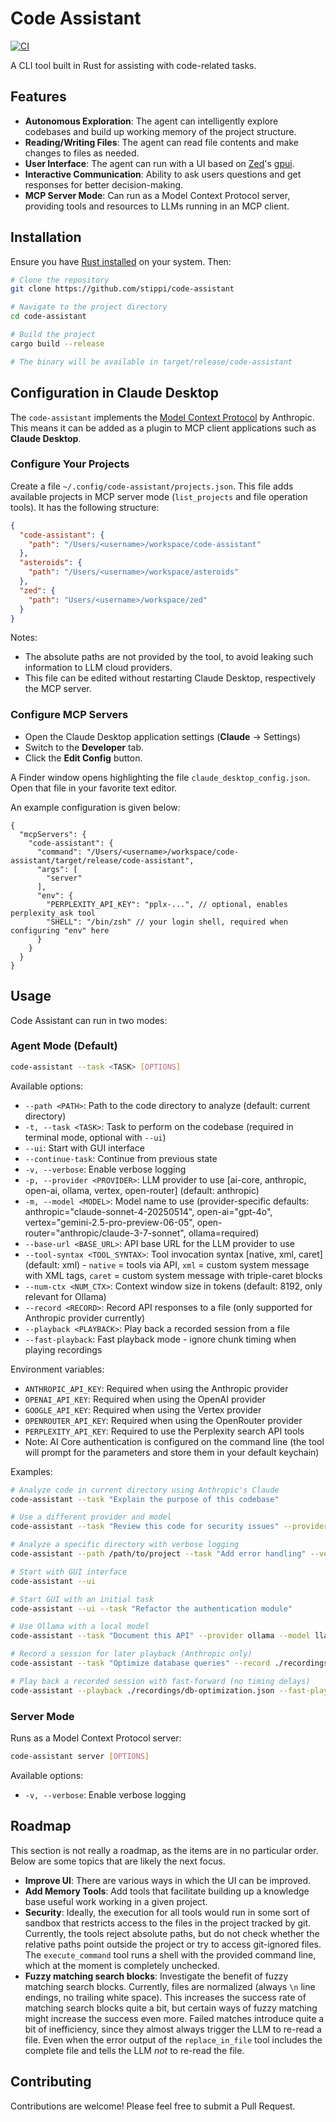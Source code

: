 # Code Assistant

[![CI](https://github.com/stippi/code-assistant/actions/workflows/build.yml/badge.svg)](https://github.com/stippi/code-assistant/actions/workflows/build.yml)

A CLI tool built in Rust for assisting with code-related tasks.

## Features

- **Autonomous Exploration**: The agent can intelligently explore codebases and build up working memory of the project structure.
- **Reading/Writing Files**: The agent can read file contents and make changes to files as needed.
- **User Interface**: The agent can run with a UI based on [Zed](https://zed.dev)'s [gpui](https://github.com/zed-industries/zed/tree/main/crates/gpui).
- **Interactive Communication**: Ability to ask users questions and get responses for better decision-making.
- **MCP Server Mode**: Can run as a Model Context Protocol server, providing tools and resources to LLMs running in an MCP client.

## Installation

Ensure you have [Rust installed](https://www.rust-lang.org/tools/install) on your system. Then:

```bash
# Clone the repository
git clone https://github.com/stippi/code-assistant

# Navigate to the project directory
cd code-assistant

# Build the project
cargo build --release

# The binary will be available in target/release/code-assistant
```

## Configuration in Claude Desktop

The `code-assistant` implements the [Model Context Protocol](https://modelcontextprotocol.io/introduction) by Anthropic.
This means it can be added as a plugin to MCP client applications such as **Claude Desktop**.

### Configure Your Projects

Create a file `~/.config/code-assistant/projects.json`.
This file adds available projects in MCP server mode (`list_projects` and file operation tools).
It has the following structure:

```json
{
  "code-assistant": {
    "path": "/Users/<username>/workspace/code-assistant"
  },
  "asteroids": {
    "path": "/Users/<username>/workspace/asteroids"
  },
  "zed": {
    "path": "Users/<username>/workspace/zed"
  }
}
```

Notes:
- The absolute paths are not provided by the tool, to avoid leaking such information to LLM cloud providers.
- This file can be edited without restarting Claude Desktop, respectively the MCP server.

### Configure MCP Servers

- Open the Claude Desktop application settings (**Claude** -> Settings)
- Switch to the **Developer** tab.
- Click the **Edit Config** button.

A Finder window opens highlighting the file `claude_desktop_config.json`.
Open that file in your favorite text editor.

An example configuration is given below:

```jsonc
{
  "mcpServers": {
    "code-assistant": {
      "command": "/Users/<username>/workspace/code-assistant/target/release/code-assistant",
      "args": [
        "server"
      ],
      "env": {
        "PERPLEXITY_API_KEY": "pplx-...", // optional, enables perplexity_ask tool
        "SHELL": "/bin/zsh" // your login shell, required when configuring "env" here
      }
    }
  }
}
```

## Usage

Code Assistant can run in two modes:

### Agent Mode (Default)

```bash
code-assistant --task <TASK> [OPTIONS]
```

Available options:
- `--path <PATH>`: Path to the code directory to analyze (default: current directory)
- `-t, --task <TASK>`: Task to perform on the codebase (required in terminal mode, optional with `--ui`)
- `--ui`: Start with GUI interface
- `--continue-task`: Continue from previous state
- `-v, --verbose`: Enable verbose logging
- `-p, --provider <PROVIDER>`: LLM provider to use [ai-core, anthropic, open-ai, ollama, vertex, open-router] (default: anthropic)
- `-m, --model <MODEL>`: Model name to use (provider-specific defaults: anthropic="claude-sonnet-4-20250514", open-ai="gpt-4o", vertex="gemini-2.5-pro-preview-06-05", open-router="anthropic/claude-3-7-sonnet", ollama=required)
- `--base-url <BASE_URL>`: API base URL for the LLM provider to use
- `--tool-syntax <TOOL_SYNTAX>`: Tool invocation syntax [native, xml, caret] (default: xml) - `native` = tools via API, `xml` = custom system message with XML tags, `caret` = custom system message with triple-caret blocks
- `--num-ctx <NUM_CTX>`: Context window size in tokens (default: 8192, only relevant for Ollama)
- `--record <RECORD>`: Record API responses to a file (only supported for Anthropic provider currently)
- `--playback <PLAYBACK>`: Play back a recorded session from a file
- `--fast-playback`: Fast playback mode - ignore chunk timing when playing recordings

Environment variables:
- `ANTHROPIC_API_KEY`: Required when using the Anthropic provider
- `OPENAI_API_KEY`: Required when using the OpenAI provider
- `GOOGLE_API_KEY`: Required when using the Vertex provider
- `OPENROUTER_API_KEY`: Required when using the OpenRouter provider
- `PERPLEXITY_API_KEY`: Required to use the Perplexity search API tools
- Note: AI Core authentication is configured on the command line (the tool will prompt for the parameters and store them in your default keychain)

Examples:
```bash
# Analyze code in current directory using Anthropic's Claude
code-assistant --task "Explain the purpose of this codebase"

# Use a different provider and model
code-assistant --task "Review this code for security issues" --provider openai --model gpt-4o

# Analyze a specific directory with verbose logging
code-assistant --path /path/to/project --task "Add error handling" --verbose

# Start with GUI interface
code-assistant --ui

# Start GUI with an initial task
code-assistant --ui --task "Refactor the authentication module"

# Use Ollama with a local model
code-assistant --task "Document this API" --provider ollama --model llama2 --num-ctx 4096

# Record a session for later playback (Anthropic only)
code-assistant --task "Optimize database queries" --record ./recordings/db-optimization.json

# Play back a recorded session with fast-forward (no timing delays)
code-assistant --playback ./recordings/db-optimization.json --fast-playback
```

### Server Mode

Runs as a Model Context Protocol server:

```bash
code-assistant server [OPTIONS]
```

Available options:
- `-v, --verbose`: Enable verbose logging

## Roadmap

This section is not really a roadmap, as the items are in no particular order.
Below are some topics that are likely the next focus.

- **Improve UI**: There are various ways in which the UI can be improved.
- **Add Memory Tools**: Add tools that facilitate building up a knowledge base useful work working in a given project.
- **Security**: Ideally, the execution for all tools would run in some sort of sandbox that restricts access to the files in the project tracked by git.
  Currently, the tools reject absolute paths, but do not check whether the relative paths point outside the project or try to access git-ignored files.
  The `execute_command` tool runs a shell with the provided command line, which at the moment is completely unchecked.
- **Fuzzy matching search blocks**: Investigate the benefit of fuzzy matching search blocks.
  Currently, files are normalized (always `\n` line endings, no trailing white space).
  This increases the success rate of matching search blocks quite a bit, but certain ways of fuzzy matching might increase the success even more.
  Failed matches introduce quite a bit of inefficiency, since they almost always trigger the LLM to re-read a file.
  Even when the error output of the `replace_in_file` tool includes the complete file and tells the LLM *not* to re-read the file.

## Contributing

Contributions are welcome! Please feel free to submit a Pull Request.
